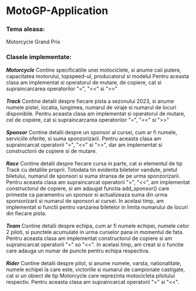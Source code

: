 # MotoGP-Application
### Tema aleasa:

Motorcycle Grand Prix

### Clasele implementate: 

***Motorcycle*** Contine specificatiile unei motociclete, si anume caii putere, capacitatea motorului, topspeed-ul, producatorul si modelul
                 Pentru aceasta clasa am implementat si operatorul de mutare, de copiere, cat si supraincarcarea operatorilor "=", "<<" si ">>"
<br>
<br>
***Track*** Contine detalii despre fiecare pista a sezonului 2023, si anume numele pistei, locatia, lungimea, numarul de viraje si numarul de locuri disponibile.
Pentru aceasta clasa am implementat si operatorul de mutare, cel de copiere, cat si supraincarcarea operatorilor "=", "<<" si ">>"
<br>
<br>
***Sponsor*** Contine detalii despre un sponsor al cursei, cum ar fi numele, serviciile oferite, si suma sponzorizarii.
Pentru aceasta clasa am supraincarcat operatorii "=", "<<" si ">>", dar am implementat si constructorii de copiere si de mutare.
<br>
<br>
***Race*** Contine detalii despre fiecare cursa in parte, cat si elementul de tip Track cu detaliile proprii. Totodata tin evidenta biletelor vandute, pretul biletului, numarul de sponsori si suma stransa de pe urma sponzorizarii.
Pentru aceasta clasa am supraincarcat operatorii "=", "<<", am implementat constructorul de copiere, si am adaugat functia add_sponsor() care primeste ca paramentru un sponsor si actualizeaza suma din urma sponsorizarii si numarul de sponsori ai cursei. In acelasi timp, am implementat si functii pentru vanzarea biletelor in limita numarului de locuri din fiecare pista.
<br>
<br>
***Team*** Contine detalii despre echipa, cum ar fi numele echipei, numele celor 2 piloti, si punctele acumulate in urma curselor pana in momentul de fata.
Pentru aceasta clasa am implementat constructorul de copiere si am supraincarcat operatorii "=" so "<<". In acelasi timp, am creat si o functie care adauga un numar de puncte pentru echipa respectiva.
<br>
<br>
***Rider*** Contine detalii despre pilot, si anume numele, varsta, nationalitate, numele echipei la care este, victoriile si numarul de campionate castigate, cat si un obiect de tip Motorcycle care reprezinta motocicleta pilotului respectiv. Pentru aceasta clasa am supraincarcat operatorii "=" si "<<".
<br>
<br>
